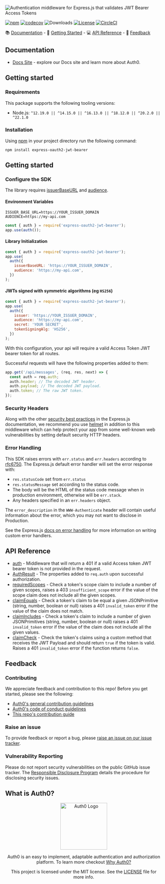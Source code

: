 ![Authentication middleware for Express.js that validates JWT Bearer Access Tokens](https://cdn.auth0.com/website/sdks/banners/express-oauth2-jwt-bearer-banner.png)

[![npm](https://img.shields.io/npm/v/express-oauth2-jwt-bearer.svg?style=flat)](https://www.npmjs.com/package/express-oauth2-jwt-bearer)
[![codecov](https://img.shields.io/badge/coverage-100%25-green)](./jest.config.js#L6-L13)
![Downloads](https://img.shields.io/npm/dw/express-oauth2-jwt-bearer)
[![License](https://img.shields.io/:license-mit-blue.svg?style=flat)](https://opensource.org/licenses/MIT)
[![CircleCI](https://img.shields.io/circleci/build/github/auth0/node-oauth2-jwt-bearer.svg?branch=master&style=flat)](https://circleci.com/gh/auth0/node-oauth2-jwt-bearer)

📚 [Documentation](#documentation) - 🚀 [Getting Started](#getting-started) - 💻 [API Reference](#api-reference) - 💬 [Feedback](#feedback)

## Documentation

- [Docs Site](https://auth0.com/docs) - explore our Docs site and learn more about Auth0.

## Getting started

### Requirements

This package supports the following tooling versions:

- Node.js: `^12.19.0 || ^14.15.0 || ^16.13.0 || ^18.12.0 || ^20.2.0 || ^22.1.0`

### Installation

Using [npm](https://npmjs.org) in your project directory run the following command:

```shell
npm install express-oauth2-jwt-bearer
```

## Getting started

### Configure the SDK

The library requires [issuerBaseURL](https://auth0.github.io/node-oauth2-jwt-bearer/interfaces/AuthOptions.html#issuerBaseURL) and [audience](https://auth0.github.io/node-oauth2-jwt-bearer/interfaces/AuthOptions.html#audience).

#### Environment Variables

```shell
ISSUER_BASE_URL=https://YOUR_ISSUER_DOMAIN
AUDIENCE=https://my-api.com
```

```js
const { auth } = require('express-oauth2-jwt-bearer');
app.use(auth());
```

#### Library Initialization

```js
const { auth } = require('express-oauth2-jwt-bearer');
app.use(
  auth({
    issuerBaseURL: 'https://YOUR_ISSUER_DOMAIN',
    audience: 'https://my-api.com',
  })
);
```

#### JWTs signed with symmetric algorithms (eg `HS256`)

```js
const { auth } = require('express-oauth2-jwt-bearer');
app.use(
  auth({
    issuer: 'https://YOUR_ISSUER_DOMAIN',
    audience: 'https://my-api.com',
    secret: 'YOUR SECRET',
    tokenSigningAlg: 'HS256',
  })
);
```

With this configuration, your api will require a valid Access Token JWT bearer token for all routes.

Successful requests will have the following properties added to them:

```js
app.get('/api/messages', (req, res, next) => {
  const auth = req.auth;
  auth.header; // The decoded JWT header.
  auth.payload; // The decoded JWT payload.
  auth.token; // The raw JWT token.
});
```

### Security Headers

Along with the other [security best practices](https://expressjs.com/en/advanced/best-practice-security.html) in the Express.js documentation, we recommend you use [helmet](https://www.npmjs.com/package/helmet) in addition to this middleware which can help protect your app from some well-known web vulnerabilities by setting default security HTTP headers.

### Error Handling

This SDK raises errors with `err.status` and `err.headers` according to [rfc6750](https://datatracker.ietf.org/doc/html/rfc6750#section-3). The Express.js default error handler will set the error response with:

- `res.statusCode` set from `err.status`
- `res.statusMessage` set according to the status code.
- The body will be the HTML of the status code message when in production environment, otherwise will be `err.stack`.
- Any headers specified in an `err.headers` object.

The `error_description` in the `WWW-Authenticate` header will contain useful information about the error, which you may not want to disclose in Production.

See the Express.js [docs on error handling](https://expressjs.com/en/guide/error-handling.html) for more information on writing custom error handlers.

## API Reference

- [auth](https://auth0.github.io/node-oauth2-jwt-bearer/functions/auth.html) - Middleware that will return a 401 if a valid Access token JWT bearer token is not provided in the request.
- [AuthResult](https://auth0.github.io/node-oauth2-jwt-bearer/interfaces/AuthResult.html) - The properties added to `req.auth` upon successful authorization.
- [requiredScopes](https://auth0.github.io/node-oauth2-jwt-bearer/functions/requiredScopes.html) - Check a token's scope claim to include a number of given scopes, raises a 403 `insufficient_scope` error if the value of the scope claim does not include all the given scopes.
- [claimEquals](https://auth0.github.io/node-oauth2-jwt-bearer/functions/claimEquals.html) - Check a token's claim to be equal a given JSONPrimitive (string, number, boolean or null) raises a 401 `invalid_token` error if the value of the claim does not match.
- [claimIncludes](https://auth0.github.io/node-oauth2-jwt-bearer/functions/claimIncludes.html) - Check a token's claim to include a number of given JSONPrimitives (string, number, boolean or null) raises a 401 `invalid_token` error if the value of the claim does not include all the given values.
- [claimCheck](https://auth0.github.io/node-oauth2-jwt-bearer/functions/claimCheck.html) - Check the token's claims using a custom method that receives the JWT Payload and should return `true` if the token is valid. Raises a 401 `invalid_token` error if the function returns `false`.

## Feedback

### Contributing

We appreciate feedback and contribution to this repo! Before you get started, please see the following:

- [Auth0's general contribution guidelines](https://github.com/auth0/open-source-template/blob/master/GENERAL-CONTRIBUTING.md)
- [Auth0's code of conduct guidelines](https://github.com/auth0/open-source-template/blob/master/CODE-OF-CONDUCT.md)
- [This repo's contribution guide](https://github.com/auth0/node-oauth2-jwt-bearer/blob/main/CONTRIBUTING.md)

### Raise an issue

To provide feedback or report a bug, please [raise an issue on our issue tracker](https://github.com/auth0/node-oauth2-jwt-bearer/issues).

### Vulnerability Reporting

Please do not report security vulnerabilities on the public GitHub issue tracker. The [Responsible Disclosure Program](https://auth0.com/whitehat) details the procedure for disclosing security issues.

## What is Auth0?

<p align="center">
  <picture>
    <source media="(prefers-color-scheme: dark)" srcset="https://cdn.auth0.com/website/sdks/logos/auth0_dark_mode.png" width="150">
    <source media="(prefers-color-scheme: light)" srcset="https://cdn.auth0.com/website/sdks/logos/auth0_light_mode.png" width="150">
    <img alt="Auth0 Logo" src="https://cdn.auth0.com/website/sdks/logos/auth0_light_mode.png" width="150">
  </picture>
</p>
<p align="center">
  Auth0 is an easy to implement, adaptable authentication and authorization platform. To learn more checkout <a href="https://auth0.com/why-auth0">Why Auth0?</a>
</p>
<p align="center">
  This project is licensed under the MIT license. See the <a href="https://github.com/auth0/node-oauth2-jwt-bearer/blob/main/packages/express-oauth2-jwt-bearer/LICENSE"> LICENSE</a> file for more info.
</p>
